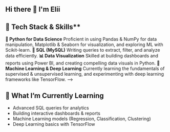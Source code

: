 ## Hi there 👋 I'm Elii

<!--
🎓 I'm currently a 3rd semester student at BINUS University with a strong interest in the world of data.
💻 My main focus is on Data Science and Data Analysis, where I love exploring datasets, cleaning messy data, and transforming them into meaningful insights.
📊 I believe that every dataset has a story, and my passion lies in uncovering those stories through analysis, visualization, and models.

I’ve been building my skills step by step — from mastering the basics of Python and SQL, to exploring visualization tools and diving into the foundations of Machine Learning & Deep Learning. I enjoy working on projects that combine technical skills with creativity, whether it’s analyzing real-world datasets, creating dashboards, or experimenting with predictive models.
-->
## 🔧 Tech Stack & Skills**

**🐍 Python for Data Science**
Proficient in using Pandas & NumPy for data manipulation, Matplotlib & Seaborn for visualization, and exploring ML with Scikit-learn.
**📂 SQL (MySQL)**
Writing queries to extract, filter, and analyze data efficiently.
**📊 Data Visualization**
Skilled at building dashboards and reports using Power BI, and creating compelling data visuals in Python.
**🤖 Machine Learning & Deep Learning**
Currently learning the fundamentals of supervised & unsupervised learning, and experimenting with deep learning frameworks like TensorFlow.
-->

## 🚀 What I’m Currently Learning

- Advanced SQL queries for analytics
- Building interactive dashboards & reports
- Machine Learning models (Regression, Classification, Clustering)
- Deep Learning basics with TensorFlow
